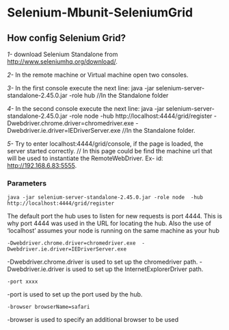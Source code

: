 # Selenium-Mbunit-SeleniumGrid

## How config Selenium Grid?

*1-*  download Selenium Standalone from http://www.seleniumhq.org/download/.

*2-* In the remote machine or Virtual machine open two consoles.

*3-* In the first console execute the next line: java -jar selenium-server-standalone-2.45.0.jar -role hub  //In the Standalone folder

*4-* In the second console execute the next line: java -jar selenium-server-standalone-2.45.0.jar -role node  -hub http://localhost:4444/grid/register -Dwebdriver.chrome.driver=chromedriver.exe  -Dwebdriver.ie.driver=IEDriverServer.exe  //In the Standalone folder.

*5-* Try to enter localhost:4444/grid/console, if the page is loaded,  the server started correctly. // In this page could be find the machine url that will be used to instantiate the RemoteWebDriver. Ex- id: http://192.168.6.83:5555.


### Parameters

    java -jar selenium-server-standalone-2.45.0.jar -role node  -hub http://localhost:4444/grid/register
  
The default port the hub uses to listen for new requests is port 4444. This is why port 4444 was used in the URL for locating the hub. Also the use of ‘localhost’ assumes your node is running on the same machine as your hub

    -Dwebdriver.chrome.driver=chromedriver.exe  -Dwebdriver.ie.driver=IEDriverServer.exe
  
-Dwebdriver.chrome.driver is used to set up the chromedriver path.
-Dwebdriver.ie.driver is used to set up the InternetExplorerDriver path.

    -port xxxx
  
-port  is used to set up the port used by the hub.

    -browser browserName=safari

-browser is used to specify an additional browser to be used

